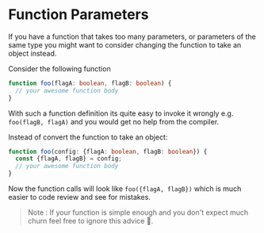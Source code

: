 # Function Parameters

If you have a function that takes too many parameters, or parameters of the same type you might want to consider changing the function to take an object instead. 

Consider the following function 

```ts
function foo(flagA: boolean, flagB: boolean) {
  // your awesome function body 
}
```

With such a function definition its quite easy to invoke it wrongly e.g. `foo(flagB, flagA)` and you would get no help from the compiler. 

Instead of convert the function to take an object: 

```ts
function foo(config: {flagA: boolean, flagB: boolean}) {
  const {flagA, flagB} = config;
  // your awesome function body 
}
```
Now the function calls will look like `foo({flagA, flagB})` which is much easier to code review and see for mistakes.

> Note : If your function is simple enough and you don't expect much churn feel free to ignore this advice 🌹.
